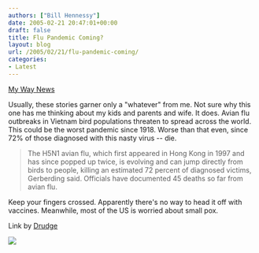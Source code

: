 ```yaml
---
authors: ["Bill Hennessy"]
date: 2005-02-21 20:47:01+00:00
draft: false
title: Flu Pandemic Coming?
layout: blog
url: /2005/02/21/flu-pandemic-coming/
categories:
- Latest
---
```


[My Way News](https://reuters.myway.com/article/20050221/2005-02-21T190756Z_01_N21463384_RTRIDST_0_NEWS-HEALTH-FLU-DC.html)




Usually, these stories garner only a "whatever" from me. Not sure why this one has me thinking about my kids and parents and wife. It does. Avian flu outbreaks in Vietnam bird populations threaten to spread across the world. This could be the worst pandemic since 1918. Worse than that even, since 72% of those diagnosed with this nasty virus -- die.   








> The H5N1 avian flu, which first appeared in Hong Kong in 1997 and has since popped up twice, is evolving and can jump directly from birds to people, killing an estimated 72 percent of diagnosed victims, Gerberding said. Officials have documented 45 deaths so far from avian flu.

  





  
Keep your fingers crossed. Apparently there's no way to head it off with vaccines. Meanwhile, most of the US is worried about small pox.




Link by [Drudge](https://www.drudgereport.com/)

![](https://blog.billhennessy.com/aggbug.aspx?PostID=1172)

